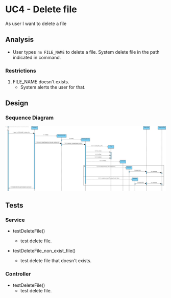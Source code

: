 # UC4 - Delete file

As user I want to delete a file

## Analysis

- User types `rm FILE_NAME` to delete a file. System delete file in the path indicated in command.

### Restrictions

1. FILE_NAME doesn't exists.
    - System alerts the user for that.

## Design

### Sequence Diagram

![uc7-sd](SD_UC7.jpg)

## Tests

### Service

- testDeleteFile()
    - test delete file.

- testDeleteFile_non_exist_file()
    - test delete file that doesn't exists.

### Controller

- testDeleteFile()
    - test delete file.
